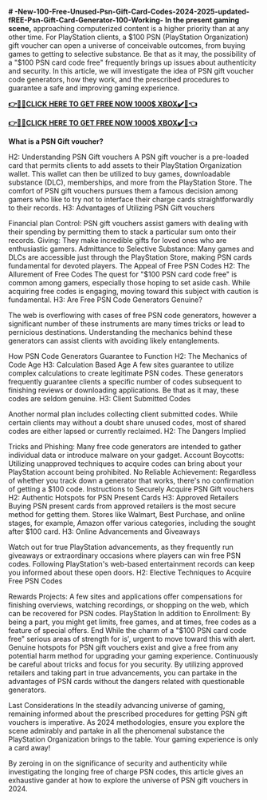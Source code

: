 **# -New-100-Free-Unused-Psn-Gift-Card-Codes-2024-2025-updated-fREE-Psn-Gift-Card-Generator-100-Working-**
**In the present gaming scene,**
approaching computerized content is a higher priority than at any other time. For PlayStation clients, a $100 PSN (PlayStation Organization) gift voucher can open a universe of conceivable outcomes, from buying games to getting to selective substance. Be that as it may, the possibility of a "$100 PSN card code free" frequently brings up issues about authenticity and security. In this article, we will investigate the idea of PSN gift voucher code generators, how they work, and the prescribed procedures to guarantee a safe and improving gaming experience.


**[👉🎁🎁CLICK HERE TO GET FREE NOW 1000$ XBOX✔️🎁👈](https://tinyurl.com/gift-card-zone-2024)**

**[👉🎁🎁CLICK HERE TO GET FREE NOW 1000$ XBOX✔️🎁👈](https://tinyurl.com/gift-card-zone-2024)**


**What is a PSN Gift voucher?**

H2: Understanding PSN Gift vouchers A PSN gift voucher is a pre-loaded card that permits clients to add assets to their PlayStation Organization wallet. This wallet can then be utilized to buy games, downloadable substance (DLC), memberships, and more from the PlayStation Store. The comfort of PSN gift vouchers pursues them a famous decision among gamers who like to try not to interface their charge cards straightforwardly to their records.
H3: Advantages of Utilizing PSN Gift vouchers

Financial plan Control: PSN gift vouchers assist gamers with dealing with their spending by permitting them to stack a particular sum onto their records. Giving: They make incredible gifts for loved ones who are enthusiastic gamers. Admittance to Selective Substance: Many games and DLCs are accessible just through the PlayStation Store, making PSN cards fundamental for devoted players. The Appeal of Free PSN Codes H2: The Allurement of Free Codes The quest for "$100 PSN card code free" is common among gamers, especially those hoping to set aside cash. While acquiring free codes is engaging, moving toward this subject with caution is fundamental.
H3: Are Free PSN Code Generators Genuine?

The web is overflowing with cases of free PSN code generators, however a significant number of these instruments are many times tricks or lead to pernicious destinations. Understanding the mechanics behind these generators can assist clients with avoiding likely entanglements.

How PSN Code Generators Guarantee to Function H2: The Mechanics of Code Age H3: Calculation Based Age A few sites guarantee to utilize complex calculations to create legitimate PSN codes. These generators frequently guarantee clients a specific number of codes subsequent to finishing reviews or downloading applications. Be that as it may, these codes are seldom genuine.
H3: Client Submitted Codes

Another normal plan includes collecting client submitted codes. While certain clients may without a doubt share unused codes, most of shared codes are either lapsed or currently reclaimed.
H2: The Dangers Implied

Tricks and Phishing: Many free code generators are intended to gather individual data or introduce malware on your gadget. Account Boycotts: Utilizing unapproved techniques to acquire codes can bring about your PlayStation account being prohibited. No Reliable Achievement: Regardless of whether you track down a generator that works, there's no confirmation of getting a $100 code. Instructions to Securely Acquire PSN Gift vouchers H2: Authentic Hotspots for PSN Present Cards H3: Approved Retailers Buying PSN present cards from approved retailers is the most secure method for getting them. Stores like Walmart, Best Purchase, and online stages, for example, Amazon offer various categories, including the sought after $100 card.
H3: Online Advancements and Giveaways

Watch out for true PlayStation advancements, as they frequently run giveaways or extraordinary occasions where players can win free PSN codes. Following PlayStation's web-based entertainment records can keep you informed about these open doors.
H2: Elective Techniques to Acquire Free PSN Codes

Rewards Projects: A few sites and applications offer compensations for finishing overviews, watching recordings, or shopping on the web, which can be recovered for PSN codes. PlayStation In addition to Enrollment: By being a part, you might get limits, free games, and at times, free codes as a feature of special offers. End While the charm of a "$100 PSN card code free" serious areas of strength for is', urgent to move toward this with alert. Genuine hotspots for PSN gift vouchers exist and give a free from any potential harm method for upgrading your gaming experience. Continuously be careful about tricks and focus for you security. By utilizing approved retailers and taking part in true advancements, you can partake in the advantages of PSN cards without the dangers related with questionable generators.

Last Considerations In the steadily advancing universe of gaming, remaining informed about the prescribed procedures for getting PSN gift vouchers is imperative. As 2024 methodologies, ensure you explore the scene admirably and partake in all the phenomenal substance the PlayStation Organization brings to the table. Your gaming experience is only a card away!

By zeroing in on the significance of security and authenticity while investigating the longing free of charge PSN codes, this article gives an exhaustive gander at how to explore the universe of PSN gift vouchers in 2024.
